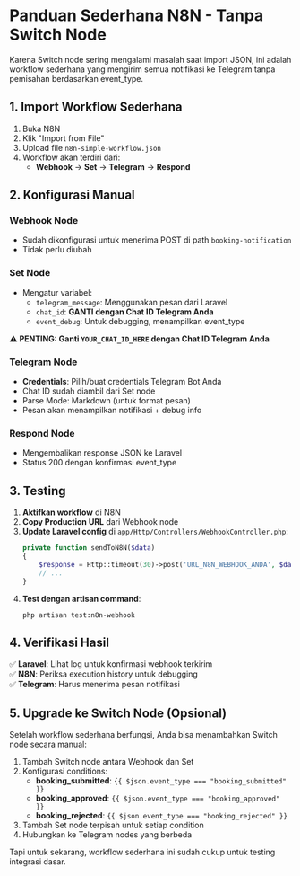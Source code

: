 # Panduan Sederhana N8N - Tanpa Switch Node

Karena Switch node sering mengalami masalah saat import JSON, ini adalah workflow sederhana yang mengirim semua notifikasi ke Telegram tanpa pemisahan berdasarkan event_type.

## 1. Import Workflow Sederhana

1. Buka N8N
2. Klik "Import from File" 
3. Upload file `n8n-simple-workflow.json`
4. Workflow akan terdiri dari:
   - **Webhook** → **Set** → **Telegram** → **Respond**

## 2. Konfigurasi Manual

### Webhook Node
- Sudah dikonfigurasi untuk menerima POST di path `booking-notification`
- Tidak perlu diubah

### Set Node
- Mengatur variabel:
  - `telegram_message`: Menggunakan pesan dari Laravel
  - `chat_id`: **GANTI dengan Chat ID Telegram Anda**
  - `event_debug`: Untuk debugging, menampilkan event_type

**⚠️ PENTING: Ganti `YOUR_CHAT_ID_HERE` dengan Chat ID Telegram Anda**

### Telegram Node
- **Credentials**: Pilih/buat credentials Telegram Bot Anda
- Chat ID sudah diambil dari Set node
- Parse Mode: Markdown (untuk format pesan)
- Pesan akan menampilkan notifikasi + debug info

### Respond Node
- Mengembalikan response JSON ke Laravel
- Status 200 dengan konfirmasi event_type

## 3. Testing

1. **Aktifkan workflow** di N8N
2. **Copy Production URL** dari Webhook node
3. **Update Laravel config** di `app/Http/Controllers/WebhookController.php`:
   ```php
   private function sendToN8N($data)
   {
       $response = Http::timeout(30)->post('URL_N8N_WEBHOOK_ANDA', $data);
       // ...
   }
   ```
4. **Test dengan artisan command**:
   ```
   php artisan test:n8n-webhook
   ```

## 4. Verifikasi Hasil

✅ **Laravel**: Lihat log untuk konfirmasi webhook terkirim  
✅ **N8N**: Periksa execution history untuk debugging  
✅ **Telegram**: Harus menerima pesan notifikasi  

## 5. Upgrade ke Switch Node (Opsional)

Setelah workflow sederhana berfungsi, Anda bisa menambahkan Switch node secara manual:

1. Tambah Switch node antara Webhook dan Set
2. Konfigurasi conditions:
   - **booking_submitted**: `{{ $json.event_type === "booking_submitted" }}`
   - **booking_approved**: `{{ $json.event_type === "booking_approved" }}`  
   - **booking_rejected**: `{{ $json.event_type === "booking_rejected" }}`
3. Tambah Set node terpisah untuk setiap condition
4. Hubungkan ke Telegram nodes yang berbeda

Tapi untuk sekarang, workflow sederhana ini sudah cukup untuk testing integrasi dasar.

